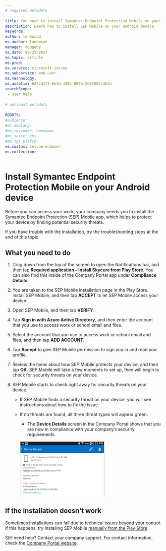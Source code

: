 ```yaml
---
# required metadata

title: You need to install Symantec Endpoint Protection Mobile on your Android device | Microsoft Docs
description: Learn how to install SEP Mobile on your Android device.
keywords:
author: lenewsad
ms.author: lanewsad
manager: dougeby
ms.date: 09/25/2017
ms.topic: article
ms.prod:
ms.service: microsoft-intune
ms.subservice: end-user
ms.technology:
ms.assetid: 627cd171-6e1b-439e-809a-2e6f007c4b3d
searchScope:
 - User help

# optional metadata

ROBOTS:  
#audience:
#ms.devlang:
#ms.reviewer: heenamac
#ms.suite: ems
#ms.tgt_pltfrm:
ms.custom: intune-enduser
ms.collection: 
---
```


# Install Symantec Endpoint Protection Mobile on your Android device

Before you can access your work, your company needs you to install the Symantec Endpoint Protection (SEP) Mobile app, which helps to protect your device by finding potential security threats.

If you have trouble with the installation, try the troubleshooting steps at the end of this topic.

## What you need to do

1. Drag down from the top of the screen to open the Notifications bar, and then tap **Required application – Install Skycure from Play Store**. You can also find this inside of the Company Portal app under __Compliance Details__.

2. You are taken to the SEP Mobile installation page in the Play Store. Install SEP Mobile, and then tap **ACCEPT** to let SEP Mobile access your device.

3. Open SEP Mobile, and then tap **VERIFY**.

4. Tap **Sign in with Azure Active Directory**, and then enter the account that you use to access work or school email and files.

5. Select the account that you use to access work or school email and files, and then tap **ADD ACCOUNT**.

6. Tap **Accept** to give SEP Mobile permission to sign you in and read your profile.

7. Review the items about how SEP Mobile protects your device, and then tap **OK**. SEP Mobile will take a few moments to set up, then will begin to check for security threats on your device.

8. SEP Mobile starts to check right away for security threats on your device.

   * If SEP Mobile finds a security threat on your device, you will see instructions about how to fix the issue.

   * If no threats are found, all three threat types will appear green.

     * The **Device Details** screen in the Company Portal shows that you are now in compliance with your company’s security requirements.

     ![Your device is now in compliance with policies](media/mtd-device-now-compliant-android.png)

## If the installation doesn't work

Sometimes installations can fail due to technical issues beyond your control. If this happens, try installing SEP Mobile [manually from the Play Store](https://play.google.com/store/apps/details?id=com.skycure.skycure).

Still need help? Contact your company support. For contact information, check the [Company Portal website](https://go.microsoft.com/fwlink/?linkid=2010980).
